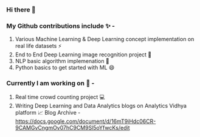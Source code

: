 ### Hi there 👋
### My Github contributions include ✨ - 
1. Various Machine Learning & Deep Learning concept implementation on real life datasets ⚡
2. End to End Deep Learning image recognition project 🌟
3. NLP basic algorithm implemenation 💬 
4. Python basics to get started with ML 😄

### Currently I am working on 🎯 - 
1. Real time crowd counting project 💻
2. Writing Deep Learning and Data Analytics blogs on Analytics Vidhya platform 📈 Blog Archive - https://docs.google.com/document/d/16mT9iHdc06CR-9CAMGvCngmOv07hC9CM9Sl5oYfwcKs/edit



<!--
**YashK07/YashK07** is a ✨ _special_ ✨ repository because its `README.md` (this file) appears on your GitHub profile.

Here are some ideas to get you started:

- 🔭 I’m currently working on ...
- 🌱 I’m currently learning ...
- 👯 I’m looking to collaborate on ...
- 🤔 I’m looking for help with ...
- 💬 Ask me about ...
- 📫 How to reach me: ...
- 😄 Pronouns: ...
- ⚡ Fun fact: ...
-->
